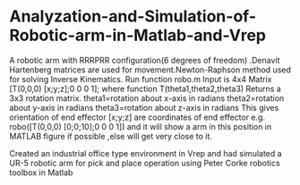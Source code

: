 # Analyzation-and-Simulation-of-Robotic-arm-in-Matlab-and-Vrep
A robotic arm with RRRPRR configuration(6 degrees of freedom) .Denavit Hartenberg matrices are used for movement.Newton-Raphson method used for solving Inverse Kinematics.
Run function robo.m
Input is 4x4 Matrix
[T(0,0,0) [x;y;z];0 0 0 1];
where function T(theta1,theta2,theta3)
Returns a 3x3 rotation matrix.
theta1=rotation about x-axis in radians
theta2=rotation about y-axis in radians
theta3=rotation about z-axis in radians
This gives orientation of end effector
[x;y;z] are coordinates of end effector
e.g. robo([T(0,0,0) [0;0;10];0 0 0 1])
and it will show a arm in this position in MATLAB figure if possible ,else will get very close to it.

Created an industrial office type environment in Vrep and had simulated a UR-5 robotic arm for pick and place operation using Peter Corke
robotics toolbox in Matlab
